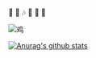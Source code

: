 
<!--
**Zhao-Yan-Yan/Zhao-Yan-Yan** is a ✨ _special_ ✨ repository because its `README.md` (this file) appears on your GitHub profile.

Here are some ideas to get you started:

- 🔭 I’m currently working on ...
- 🌱 I’m currently learning ...
- 👯 I’m looking to collaborate on ...
- 🤔 I’m looking for help with ...
- 💬 Ask me about ...
- 📫 How to reach me: ...
- 😄 Pronouns: ...
- ⚡ Fun fact: ...
-->
🎤 🕺 🎶 🏀 🐔 👏 

![鸡](http://n.sinaimg.cn/sinacn20190503s/353/w708h445/20190503/e3Fm-hwfpcxn7635868.jpg)

[![Anurag's github stats](https://github-readme-stats.vercel.app/api?username=Zhao-Yan-Yan&show_icons=true&theme=cobalt)](https://github.com/anuraghazra/github-readme-stats)
